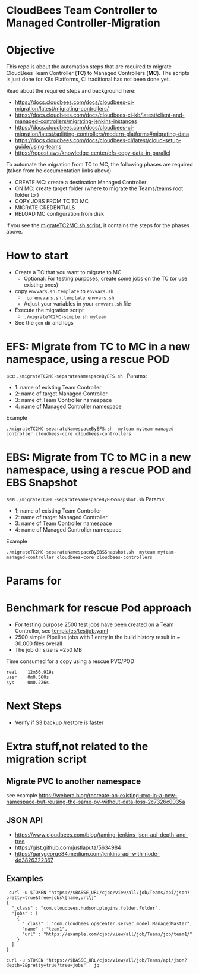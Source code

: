 # CloudBees Team Controller to Managed Controller-Migration

# Objective

This repo is about the automation steps that are required to migrate CloudBees Team Controller (**TC**) to Managed Controllers (**MC**).
The scripts is just done for K8s Platforms, CI traditional has not been done yet. 

Read about the required steps and background here:

* https://docs.cloudbees.com/docs/cloudbees-ci-migration/latest/migrating-controllers/ 
* https://docs.cloudbees.com/docs/cloudbees-ci-kb/latest/client-and-managed-controllers/migrating-jenkins-instances 
* https://docs.cloudbees.com/docs/cloudbees-ci-migration/latest/splitting-controllers/modern-platforms#migrating-data
* https://docs.cloudbees.com/docs/cloudbees-ci/latest/cloud-setup-guide/using-teams 
* https://repost.aws/knowledge-center/efs-copy-data-in-parallel

To automate the migration from TC to MC, the following phases are required (taken from he documentation links above) 

* CREATE MC: create a destination Managed Controller
* ON MC: create target folder (where to migrate the Teams/teams root folder to )
* COPY JOBS FROM TC TO MC 
* MIGRATE CREDENTIALS
* RELOAD MC configuration from disk

if you see the [migrateTC2MC.sh script](./migrateTC2MC-simple.sh), it contains the steps for the phases above.

# How to start

* Create a TC that you want to migrate to MC
  * Optional: For testing purposes, create some jobs on the TC (or use existing ones)
* copy `envvars.sh.template`  to `envvars.sh`
  * ``` cp envvars.sh.template envvars.sh```
  * Adjust your variables in your `envvars.sh` file
* Execute the migration script
  * ```./migrateTC2MC-simple.sh myteam ```
* See the `gen` dir and logs


# EFS: Migrate from TC to MC in a new namespace, using a rescue POD 
see `./migrateTC2MC-separateNamespaceByEFS.sh `
Params:
* 1: name of existing Team Controller
* 2: name of target Managed Controller
* 3: name of Team Controller namespace
* 4: name of Managed Controller namespace

Example
```
./migrateTC2MC-separateNamespaceByEFS.sh  myteam myteam-managed-controller cloudbees-core cloudbees-controllers
``` 

# EBS: Migrate from TC to MC in a new namespace, using a rescue POD and EBS Snapshot

see `./migrateTC2MC-separateNamespaceByEBSSnapshot.sh`
Params:
* 1: name of existing Team Controller
* 2: name of target Managed Controller
* 3: name of Team Controller namespace
* 4: name of Managed Controller namespace

Example
```
./migrateTC2MC-separateNamespaceByEBSSnapshot.sh  myteam myteam-managed-controller cloudbees-core cloudbees-controllers
```

# Params for 

# Benchmark for rescue Pod approach

* For testing purpose 2500 test jobs have been created on a Team Controller, see [templates/testjob.yaml](templates/testjob.yaml)
* 2500 simple Pipeline jobs with 1 entry in the build history result in ~ 30.000 files  overall
* The job dir size is ~250 MB

Time consumed for a copy using a rescue PVC/POD
```
real	12m56.919s
user	0m0.560s
sys  	0m0.226s
```

# Next Steps

* Verify if S3 backup /restore is faster 

# Extra stuff,not related to the migration script

## Migrate PVC to another namespace

see example https://webera.blog/recreate-an-existing-pvc-in-a-new-namespace-but-reusing-the-same-pv-without-data-loss-2c7326c0035a 

## JSON API 
* https://www.cloudbees.com/blog/taming-jenkins-json-api-depth-and-tree
* https://gist.github.com/justlaputa/5634984
* https://garygeorge84.medium.com/jenkins-api-with-node-4d3826322367

## Examples

```
 curl -u $TOKEN "https://$BASSE_URL/cjoc/view/all/job/Teams/api/json?pretty=true&tree=jobs\[name,url\]"
{
  "_class" : "com.cloudbees.hudson.plugins.folder.Folder",
  "jobs" : [
    {
      "_class" : "com.cloudbees.opscenter.server.model.ManagedMaster",
      "name" : "team1",
      "url" : "https://example.com/cjoc/view/all/job/Teams/job/team1/"
    }
  ]
}
```

````
curl -u $TOKEN "https://$BASSE_URL/cjoc/view/all/job/Teams/api/json?depth=2&pretty=true?tree=jobs" | jq
````




